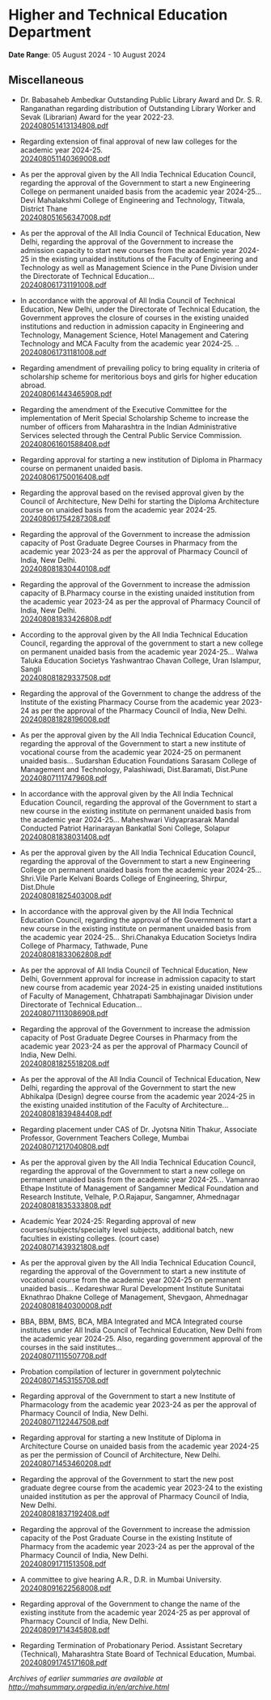 # Higher and Technical Education Department

**Date Range**: 05 August 2024 - 10 August 2024


## Miscellaneous
- Dr. Babasaheb Ambedkar Outstanding Public Library Award and Dr. S. R. Ranganathan regarding distribution of Outstanding Library Worker and Sevak (Librarian) Award for the year 2022-23.\
  [202408051413134808.pdf](https://gr.maharashtra.gov.in/Site/Upload/Government%20Resolutions/English/202408051413134808...pdf)

- Regarding extension of final approval of new law colleges for the academic year 2024-25.\
  [202408051140369008.pdf](https://gr.maharashtra.gov.in/Site/Upload/Government%20Resolutions/English/202408051140369008.pdf)

- As per the approval given by the All India Technical Education Council, regarding the approval of the Government to start a new Engineering College on permanent unaided basis from the academic year 2024-25... Devi Mahalakshmi College of Engineering and Technology, Titwala, District Thane\
  [202408051656347008.pdf](https://gr.maharashtra.gov.in/Site/Upload/Government%20Resolutions/English/202408051656347008.pdf)

- As per the approval of the All India Council of Technical Education, New Delhi, regarding the approval of the Government to increase the admission capacity to start new courses from the academic year 2024-25 in the existing unaided institutions of the Faculty of Engineering and Technology as well as Management Science in the Pune Division under the Directorate of Technical Education...\
  [202408061731191008.pdf](https://gr.maharashtra.gov.in/Site/Upload/Government%20Resolutions/English/202408061731191008.pdf)

- In accordance with the approval of All India Council of Technical Education, New Delhi, under the Directorate of Technical Education, the Government approves the closure of courses in the existing unaided institutions and reduction in admission capacity in Engineering and Technology, Management Science, Hotel Management and Catering Technology and MCA Faculty from the academic year 2024-25. ..\
  [202408061731181008.pdf](https://gr.maharashtra.gov.in/Site/Upload/Government%20Resolutions/English/202408061731181008.pdf)

- Regarding amendment of prevailing policy to bring equality in criteria of scholarship scheme for meritorious boys and girls for higher education abroad.\
  [202408061443465908.pdf](https://gr.maharashtra.gov.in/Site/Upload/Government%20Resolutions/English/202408061443465908.pdf)

- Regarding the amendment of the Executive Committee for the implementation of Merit Special Scholarship Scheme to increase the number of officers from Maharashtra in the Indian Administrative Services selected through the Central Public Service Commission.\
  [202408061601588408.pdf](https://gr.maharashtra.gov.in/Site/Upload/Government%20Resolutions/English/202408061601588408.pdf)

- Regarding approval for starting a new institution of Diploma in Pharmacy course on permanent unaided basis.\
  [202408061750016408.pdf](https://gr.maharashtra.gov.in/Site/Upload/Government%20Resolutions/English/202408061750016408.pdf)

- Regarding the approval based on the revised approval given by the Council of Architecture, New Delhi for starting the Diploma Architecture course on unaided basis from the academic year 2024-25.\
  [202408061754287308.pdf](https://gr.maharashtra.gov.in/Site/Upload/Government%20Resolutions/English/202408061754287308.pdf)

- Regarding the approval of the Government to increase the admission capacity of Post Graduate Degree Courses in Pharmacy from the academic year 2023-24 as per the approval of Pharmacy Council of India, New Delhi.\
  [202408081830440108.pdf](https://gr.maharashtra.gov.in/Site/Upload/Government%20Resolutions/English/202408081830440108.pdf)

- Regarding the approval of the Government to increase the admission capacity of B.Pharmacy course in the existing unaided institution from the academic year 2023-24 as per the approval of Pharmacy Council of India, New Delhi.\
  [202408081833426808.pdf](https://gr.maharashtra.gov.in/Site/Upload/Government%20Resolutions/English/202408081833426808.pdf)

- According to the approval given by the All India Technical Education Council, regarding the approval of the government to start a new college on permanent unaided basis from the academic year 2024-25... Walwa Taluka Education Societys Yashwantrao Chavan College, Uran Islampur, Sangli\
  [202408081829337508.pdf](https://gr.maharashtra.gov.in/Site/Upload/Government%20Resolutions/English/202408081829337508.pdf)

- Regarding the approval of the Government to change the address of the Institute of the existing Pharmacy Course from the academic year 2023-24 as per the approval of the Pharmacy Council of India, New Delhi.\
  [202408081828196008.pdf](https://gr.maharashtra.gov.in/Site/Upload/Government%20Resolutions/English/202408081828196008.pdf)

- As per the approval given by the All India Technical Education Council, regarding the approval of the Government to start a new institute of vocational course from the academic year 2024-25 on permanent unaided basis... Sudarshan Education Foundations Sarasam College of Management and Technology, Palashiwadi, Dist.Baramati, Dist.Pune\
  [202408071117479608.pdf](https://gr.maharashtra.gov.in/Site/Upload/Government%20Resolutions/English/202408071117479608.pdf)

- In accordance with the approval given by the All India Technical Education Council, regarding the approval of the Government to start a new course in the existing institute on permanent unaided basis from the academic year 2024-25... Maheshwari Vidyaprasarak Mandal Conducted Patriot Harinarayan Bankatlal Soni College, Solapur\
  [202408081838031408.pdf](https://gr.maharashtra.gov.in/Site/Upload/Government%20Resolutions/English/202408081838031408.pdf)

- As per the approval given by the All India Technical Education Council, regarding the approval of the Government to start a new Engineering College on permanent unaided basis from the academic year 2024-25... Shri.Vile Parle Kelvani Boards College of Engineering, Shirpur, Dist.Dhule\
  [202408081825403008.pdf](https://gr.maharashtra.gov.in/Site/Upload/Government%20Resolutions/English/202408081825403008.pdf)

- In accordance with the approval given by the All India Technical Education Council, regarding the approval of the Government to start a new course in the existing institute on permanent unaided basis from the academic year 2024-25... Shri.Chanakya Education Societys Indira College of Pharmacy, Tathwade, Pune\
  [202408081833062808.pdf](https://gr.maharashtra.gov.in/Site/Upload/Government%20Resolutions/English/202408081833062808.pdf)

- As per the approval of All India Council of Technical Education, New Delhi, Government approval for increase in admission capacity to start new course from academic year 2024-25 in existing unaided institutions of Faculty of Management, Chhatrapati Sambhajinagar Division under Directorate of Technical Education...\
  [202408071113086908.pdf](https://gr.maharashtra.gov.in/Site/Upload/Government%20Resolutions/English/202408071113086908.pdf)

- Regarding the approval of the Government to increase the admission capacity of Post Graduate Degree Courses in Pharmacy from the academic year 2023-24 as per the approval of Pharmacy Council of India, New Delhi.\
  [202408081825518208.pdf](https://gr.maharashtra.gov.in/Site/Upload/Government%20Resolutions/English/202408081825518208.pdf)

- As per the approval of the All India Council of Technical Education, New Delhi, regarding the approval of the Government to start the new Abhikalpa (Design) degree course from the academic year 2024-25 in the existing unaided institution of the Faculty of Architecture...\
  [202408081839484408.pdf](https://gr.maharashtra.gov.in/Site/Upload/Government%20Resolutions/English/202408081839484408.pdf)

- Regarding placement under CAS of Dr. Jyotsna Nitin Thakur, Associate Professor, Government Teachers College, Mumbai\
  [202408071217040808.pdf](https://gr.maharashtra.gov.in/Site/Upload/Government%20Resolutions/English/202408071217040808.pdf)

- As per the approval given by the All India Technical Education Council, regarding the approval of the Government to start a new college on permanent unaided basis from the academic year 2024-25... Vamanrao Ethape Institute of Management of Sangamner Medical Foundation and Research Institute, Velhale, P.O.Rajapur, Sangamner, Ahmednagar\
  [202408081835333808.pdf](https://gr.maharashtra.gov.in/Site/Upload/Government%20Resolutions/English/202408081835333808.pdf)

- Academic Year 2024-25: Regarding approval of new courses/subjects/specialty level subjects, additional batch, new faculties in existing colleges. (court case)\
  [202408071439321808.pdf](https://gr.maharashtra.gov.in/Site/Upload/Government%20Resolutions/English/202408071439321808.pdf)

- As per the approval given by the All India Technical Education Council, regarding the approval of the Government to start a new institute of vocational course from the academic year 2024-25 on permanent unaided basis... Kedareshwar Rural Development Institute Sunitatai Eknathrao Dhakne College of Management, Shevgaon, Ahmednagar\
  [202408081840300008.pdf](https://gr.maharashtra.gov.in/Site/Upload/Government%20Resolutions/English/202408081840300008.pdf)

- BBA, BBM, BMS, BCA, MBA Integrated and MCA Integrated course institutes under All India Council of Technical Education, New Delhi from the academic year 2024-25. Also, regarding government approval of the courses in the said institutes...\
  [202408071115507708.pdf](https://gr.maharashtra.gov.in/Site/Upload/Government%20Resolutions/English/202408071115507708.pdf)

- Probation compilation of lecturer in government polytechnic\
  [202408071453155708.pdf](https://gr.maharashtra.gov.in/Site/Upload/Government%20Resolutions/English/202408071453155708.pdf)

- Regarding approval of the Government to start a new Institute of Pharmacology from the academic year 2023-24 as per the approval of Pharmacy Council of India, New Delhi.\
  [202408071122447508.pdf](https://gr.maharashtra.gov.in/Site/Upload/Government%20Resolutions/English/202408071122447508.pdf)

- Regarding approval for starting a new Institute of Diploma in Architecture Course on unaided basis from the academic year 2024-25 as per the permission of Council of Architecture, New Delhi.\
  [202408071453460208.pdf](https://gr.maharashtra.gov.in/Site/Upload/Government%20Resolutions/English/202408071453460208.pdf)

- Regarding the approval of the Government to start the new post graduate degree course from the academic year 2023-24 to the existing unaided institution as per the approval of Pharmacy Council of India, New Delhi.\
  [202408081837192408.pdf](https://gr.maharashtra.gov.in/Site/Upload/Government%20Resolutions/English/202408081837192408.pdf)

- Regarding the approval of the Government to increase the admission capacity of the Post Graduate Course in the existing Institute of Pharmacy from the academic year 2023-24 as per the approval of the Pharmacy Council of India, New Delhi.\
  [202408091711513508.pdf](https://gr.maharashtra.gov.in/Site/Upload/Government%20Resolutions/English/202408091711513508.pdf)

- A committee to give hearing A.R., D.R. in Mumbai University.\
  [202408091622568008.pdf](https://gr.maharashtra.gov.in/Site/Upload/Government%20Resolutions/English/202408091622568008.pdf)

- Regarding approval of the Government to change the name of the existing institute from the academic year 2024-25 as per approval of Pharmacy Council of India, New Delhi.\
  [202408091714345808.pdf](https://gr.maharashtra.gov.in/Site/Upload/Government%20Resolutions/English/202408091714345808.pdf)

- Regarding Termination of Probationary Period.  Assistant Secretary (Technical), Maharashtra State Board of Technical Education, Mumbai.\
  [202408091745171608.pdf](https://gr.maharashtra.gov.in/Site/Upload/Government%20Resolutions/English/202408091745171608.pdf)


*Archives of earlier summaries are available at http://mahsummary.orgpedia.in/en/archive.html*